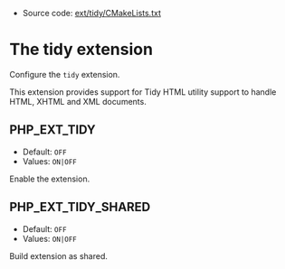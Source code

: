 <!-- This is auto-generated file. -->
* Source code: [ext/tidy/CMakeLists.txt](https://github.com/petk/php-build-system/blob/master/cmake/ext/tidy/CMakeLists.txt)

# The tidy extension

Configure the `tidy` extension.

This extension provides support for Tidy HTML utility support to handle HTML,
XHTML and XML documents.

## PHP_EXT_TIDY

* Default: `OFF`
* Values: `ON|OFF`

Enable the extension.

## PHP_EXT_TIDY_SHARED

* Default: `OFF`
* Values: `ON|OFF`

Build extension as shared.
